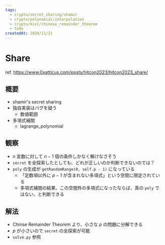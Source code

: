 ```yaml
---
tags:
  - crypto/secret_sharing/shamir
  - crypto/polynomial/interpolation
  - crypto/misc/chinese_remainder_theorem
  - todo
createdAt: 2024/11/21
---
```


# Share

ref. <https://www.0xatticus.com/posts/hitcon2023/hitcon2023_share/>

## 概要

* shamir's secret sharing
* 独自実装はバグを疑う
  * 数値範囲
* 多項式補間
  * lagrange_polynomial

## 観察

* $n$ 変数に対して $n-1$ 個の条件しかなく解けなさそう
* `secret` を全探索したとしても、どれが正しいのか判断できないのでは？
* `poly` の生成が `getRandomRange(0, self.p - 1)` になっている
  * 「定数項以外に $p-1$ が含まれない多項式」という空間に限定されている
  * 多項式補間の結果、この空間外の多項式になったならば、真の `poly` ではない、と判断できる

## 解法

* Chinse Remainder Theorem より、小さな $p$ の問題に分解できる
* $p$ が小さいので `secret` の全探索が可能
* `solve.py` 参照

